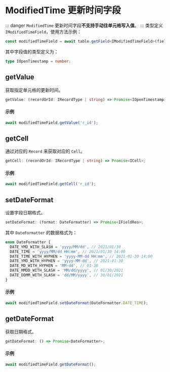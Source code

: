 # ModifiedTime 更新时间字段
::: danger
`ModifiedTime` 更新时间字段**不支持手动往单元格写入值**。
:::
类型定义 `IModifiedTimeField`，使用方法示例：
```typescript
const modifiedTimeField = await table.getField<IModifiedTimeField>(fieldId);
```
其中字段值的类型定义为：
```typescript
type IOpenTimestamp = number;
```

## getValue
获取指定单元格的更新时间。

```typescript
getValue: (recordOrId: IRecordType | string) => Promise<IOpenTimestamp>;
```

#### 示例
```typescript
await modifiedTimeField.getValue('r_id');
```

## getCell
通过对应的 `Record` 来获取对应的 `Cell`。

```typescript
getCell: (recordOrId: IRecordType | string) => Promise<ICell>;
```

#### 示例
```typescript
await modifiedTimeField.getCell('r_id');
```

## setDateFormat
设置字段日期格式。
```typescript
setDateFormat: (format: DateFormatter) => Promise<IFieldRes>;
```
其中 `DateFormatter` 的数据格式为：
```typescript
enum DateFormatter {
  DATE_YMD_WITH_SLASH = 'yyyy/MM/dd', // 2021/01/30
  DATE_TIME = 'yyyy/MM/dd HH:mm', // 2021/01/30 14:00
  DATE_TIME_WITH_HYPHEN = 'yyyy-MM-dd HH:mm', // 2021-01-30 14:00
  DATE_YMD_WITH_HYPHEN = 'yyyy-MM-dd', // 2021-01-30
  DATE_MD_WITH_HYPHEN = 'MM-dd', // 01-30
  DATE_MMDD_WITH_SLASH = 'MM/dd/yyyy', // 01/30/2021
  DATE_DDMM_WITH_SLASH = 'dd/MM/yyyy', // 30/01/2021
}
```

#### 示例
```typescript
await modifiedTimeField.setDateFormat(DateFormatter.DATE_TIME);
```

## getDateFormat
获取日期格式。
```typescript
getDateFormat: () => Promise<DateFormatter>;
```

#### 示例
```typescript
await modifiedTimeField.getDateFormat();
```